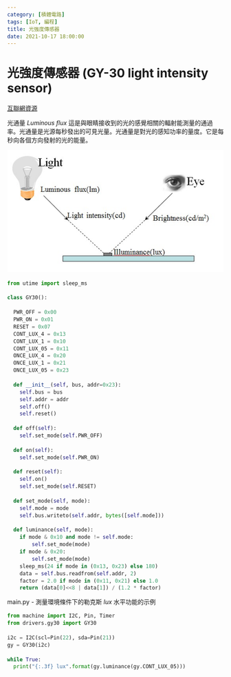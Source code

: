 ```yaml
---
category: [積體電路]
tags: [IoT, 編程]
title: 光強度傳感器
date: 2021-10-17 18:00:00
---
```


# 光強度傳感器 (GY-30 light intensity sensor)

[互聯網資源](https://github.com/PinkInk/upylib)

光通量 *Luminous flux* 這是與眼睛接收到的光的感覺相關的輻射能測量的通過率。光通量是光源每秒發出的可見光量。光通量是對光的感知功率的量度。它是每秒向各個方向發射的光的能量。

![Alt light](../assets/img/iot/light.png)


```python
from utime import sleep_ms

class GY30():

  PWR_OFF = 0x00
  PWR_ON = 0x01
  RESET = 0x07
  CONT_LUX_4 = 0x13
  CONT_LUX_1 = 0x10
  CONT_LUX_05 = 0x11
  ONCE_LUX_4 = 0x20
  ONCE_LUX_1 = 0x21
  ONCE_LUX_05 = 0x23

  def __init__(self, bus, addr=0x23):
    self.bus = bus
    self.addr = addr
    self.off()
    self.reset()
 
  def off(self):
    self.set_mode(self.PWR_OFF)

  def on(self):
    self.set_mode(self.PWR_ON)

  def reset(self):
    self.on()
    self.set_mode(self.RESET)

  def set_mode(self, mode):
    self.mode = mode
    self.bus.writeto(self.addr, bytes([self.mode]))

  def luminance(self, mode):
    if mode & 0x10 and mode != self.mode:
        self.set_mode(mode)
    if mode & 0x20:
        self.set_mode(mode)
    sleep_ms(24 if mode in (0x13, 0x23) else 180)
    data = self.bus.readfrom(self.addr, 2)
    factor = 2.0 if mode in (0x11, 0x21) else 1.0
    return (data[0]<<8 | data[1]) / (1.2 * factor)

```


main.py - 測量環境條件下的勒克斯 *lux* 水平功能的示例

```python
from machine import I2C, Pin, Timer
from drivers.gy30 import GY30

i2c = I2C(scl=Pin(22), sda=Pin(21))
gy = GY30(i2c)

while True:
  print("{:.3f} lux".format(gy.luminance(gy.CONT_LUX_05)))

```